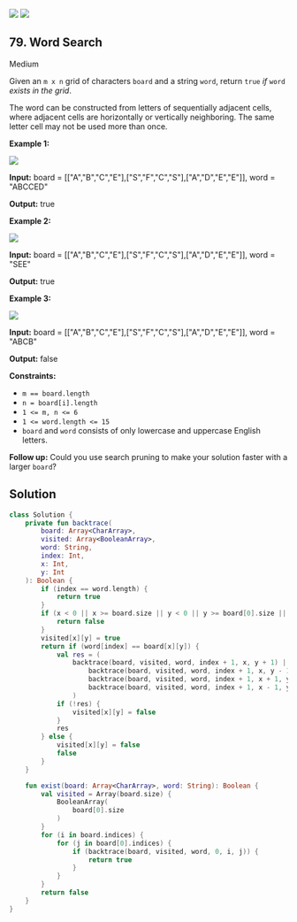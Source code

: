 [![](https://img.shields.io/github/stars/javadev/LeetCode-in-Kotlin?label=Stars&style=flat-square)](https://github.com/javadev/LeetCode-in-Kotlin)
[![](https://img.shields.io/github/forks/javadev/LeetCode-in-Kotlin?label=Fork%20me%20on%20GitHub%20&style=flat-square)](https://github.com/javadev/LeetCode-in-Kotlin/fork)

## 79\. Word Search

Medium

Given an `m x n` grid of characters `board` and a string `word`, return `true` _if_ `word` _exists in the grid_.

The word can be constructed from letters of sequentially adjacent cells, where adjacent cells are horizontally or vertically neighboring. The same letter cell may not be used more than once.

**Example 1:**

![](https://assets.leetcode.com/uploads/2020/11/04/word2.jpg)

**Input:** board = \[\["A","B","C","E"],["S","F","C","S"],["A","D","E","E"]], word = "ABCCED"

**Output:** true

**Example 2:**

![](https://assets.leetcode.com/uploads/2020/11/04/word-1.jpg)

**Input:** board = \[\["A","B","C","E"],["S","F","C","S"],["A","D","E","E"]], word = "SEE"

**Output:** true

**Example 3:**

![](https://assets.leetcode.com/uploads/2020/10/15/word3.jpg)

**Input:** board = \[\["A","B","C","E"],["S","F","C","S"],["A","D","E","E"]], word = "ABCB"

**Output:** false

**Constraints:**

*   `m == board.length`
*   `n = board[i].length`
*   `1 <= m, n <= 6`
*   `1 <= word.length <= 15`
*   `board` and `word` consists of only lowercase and uppercase English letters.

**Follow up:** Could you use search pruning to make your solution faster with a larger `board`?

## Solution

```kotlin
class Solution {
    private fun backtrace(
        board: Array<CharArray>,
        visited: Array<BooleanArray>,
        word: String,
        index: Int,
        x: Int,
        y: Int
    ): Boolean {
        if (index == word.length) {
            return true
        }
        if (x < 0 || x >= board.size || y < 0 || y >= board[0].size || visited[x][y]) {
            return false
        }
        visited[x][y] = true
        return if (word[index] == board[x][y]) {
            val res = (
                backtrace(board, visited, word, index + 1, x, y + 1) ||
                    backtrace(board, visited, word, index + 1, x, y - 1) ||
                    backtrace(board, visited, word, index + 1, x + 1, y) ||
                    backtrace(board, visited, word, index + 1, x - 1, y)
                )
            if (!res) {
                visited[x][y] = false
            }
            res
        } else {
            visited[x][y] = false
            false
        }
    }

    fun exist(board: Array<CharArray>, word: String): Boolean {
        val visited = Array(board.size) {
            BooleanArray(
                board[0].size
            )
        }
        for (i in board.indices) {
            for (j in board[0].indices) {
                if (backtrace(board, visited, word, 0, i, j)) {
                    return true
                }
            }
        }
        return false
    }
}
```